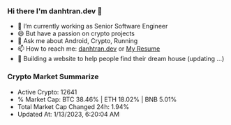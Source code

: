 ### Hi there I'm danhtran.dev 👋

- 🔭 I’m currently working as Senior Software Engineer
- 😄 But have a passion on crypto projects
- 💬 Ask me about Android, Crypto, Running 
- 📫 How to reach me: <a href="https://danhtran.dev" target="_blank">danhtran.dev</a> or <a href="Dan-Resume.pdf" target="_blank">My Resume</a>
- 🌱 Building a website to help people find their dream house (updating ...)

### Crypto Market Summarize
- Active Crypto: 12641
- % Market Cap: BTC 38.46% | ETH 18.02% | BNB 5.01%
- Total Market Cap Changed 24h: 1.94%
- Updated At: 1/13/2023, 6:20:04 AM
